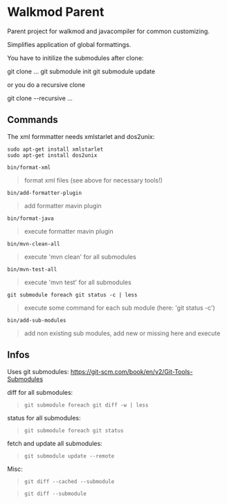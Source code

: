 
# Walkmod Parent

Parent project for walkmod and javacompiler for common customizing.

Simplifies application of global formattings.

You have to initilize the submodules after clone:

git clone ...
git submodule init
git submodule update

or you do a recursive clone

git clone --recursive ...

## Commands

The xml formmatter needs xmlstarlet and dos2unix:

```
sudo apt-get install xmlstarlet
sudo apt-get install dos2unix
```

`bin/format-xml`
> format xml files (see above for necessary tools!)


`bin/add-formatter-plugin`
> add formatter mavin plugin


`bin/format-java`
> execute formatter mavin plugin



`bin/mvn-clean-all`
> execute 'mvn clean' for all submodules


`bin/mvn-test-all`
> execute 'mvn test' for all submodules


`git submodule foreach git status -c | less`
> execute some command for each sub module (here: 'git status -c')



`bin/add-sub-modules`
> add non existing sub modules, add new or missing here and execute


## Infos

Uses git submodules: https://git-scm.com/book/en/v2/Git-Tools-Submodules

diff for all submodules:
> `git submodule foreach git diff -w | less`

status for all submodules:
> `git submodule foreach git status`

fetch and update all submodules:
> `git submodule update --remote`


Misc:
> `git diff --cached --submodule`

> `git diff --submodule`

